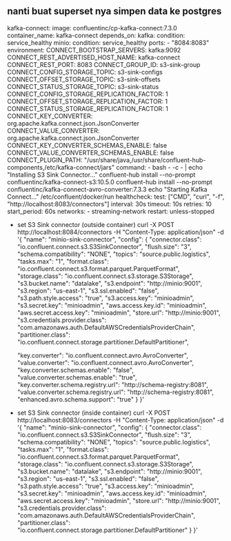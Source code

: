 
## nanti buat superset nya simpen data ke postgres







































kafka-connect:
    image: confluentinc/cp-kafka-connect:7.3.0
    container_name: kafka-connect
    depends_on:
      kafka:
        condition: service_healthy
      minio:
        condition: service_healthy
    ports:
      - "8084:8083"
    environment:
      CONNECT_BOOTSTRAP_SERVERS: kafka:9092
      CONNECT_REST_ADVERTISED_HOST_NAME: kafka-connect
      CONNECT_REST_PORT: 8083
      CONNECT_GROUP_ID: s3-sink-group
      CONNECT_CONFIG_STORAGE_TOPIC: s3-sink-configs
      CONNECT_OFFSET_STORAGE_TOPIC: s3-sink-offsets
      CONNECT_STATUS_STORAGE_TOPIC: s3-sink-status
      CONNECT_CONFIG_STORAGE_REPLICATION_FACTOR: 1
      CONNECT_OFFSET_STORAGE_REPLICATION_FACTOR: 1
      CONNECT_STATUS_STORAGE_REPLICATION_FACTOR: 1
      CONNECT_KEY_CONVERTER: org.apache.kafka.connect.json.JsonConverter
      CONNECT_VALUE_CONVERTER: org.apache.kafka.connect.json.JsonConverter
      CONNECT_KEY_CONVERTER_SCHEMAS_ENABLE: false
      CONNECT_VALUE_CONVERTER_SCHEMAS_ENABLE: false
      CONNECT_PLUGIN_PATH: "/usr/share/java,/usr/share/confluent-hub-components,/etc/kafka-connect/jars"
    command:
      - bash
      - -c
      - |
        echo "Installing S3 Sink Connector..."
        confluent-hub install --no-prompt confluentinc/kafka-connect-s3:10.5.0
        confluent-hub install --no-prompt confluentinc/kafka-connect-avro-converter:7.3.3
        echo "Starting Kafka Connect..."
        /etc/confluent/docker/run
    healthcheck:
      test: ["CMD", "curl", "-f", "http://localhost:8083/connectors"]
      interval: 30s
      timeout: 10s
      retries: 10
      start_period: 60s
    networks:
      - streaming-network
    restart: unless-stopped


* set S3 Sink connector (outside container)
curl -X POST http://localhost:8084/connectors -H "Content-Type: application/json" -d '{
  "name": "minio-sink-connector",
  "config": {
    "connector.class": "io.confluent.connect.s3.S3SinkConnector",
    "flush.size": "3",
    "schema.compatibility": "NONE",
    "topics": "source.public.logistics",
    "tasks.max": "1",
    "format.class": "io.confluent.connect.s3.format.parquet.ParquetFormat",
    "storage.class": "io.confluent.connect.s3.storage.S3Storage",
    "s3.bucket.name": "datalake",
    "s3.endpoint": "http://minio:9001",
    "s3.region": "us-east-1",
    "s3.ssl.enabled": "false",
    "s3.path.style.access": "true",
    "s3.access.key": "minioadmin",
    "s3.secret.key": "minioadmin",
    "aws.access.key.id": "minioadmin",
    "aws.secret.access.key": "minioadmin",
    "store.url": "http://minio:9001",
    "s3.credentials.provider.class": "com.amazonaws.auth.DefaultAWSCredentialsProviderChain",
    "partitioner.class": "io.confluent.connect.storage.partitioner.DefaultPartitioner",

    "key.converter": "io.confluent.connect.avro.AvroConverter",
    "value.converter": "io.confluent.connect.avro.AvroConverter",
    "key.converter.schemas.enable": "false",
    "value.converter.schemas.enable": "true",
    "key.converter.schema.registry.url": "http://schema-registry:8081",
    "value.converter.schema.registry.url": "http://schema-registry:8081",
    "enhanced.avro.schema.support": "true"
  }
}'


* set S3 Sink connector (inside container)
curl -X POST http://localhost:8083/connectors -H "Content-Type: application/json" -d '{
  "name": "minio-sink-connector",
  "config": {
    "connector.class": "io.confluent.connect.s3.S3SinkConnector",
    "flush.size": "3",
    "schema.compatibility": "NONE",
    "topics": "source.public.logistics",
    "tasks.max": "1",
    "format.class": "io.confluent.connect.s3.format.parquet.ParquetFormat",
    "storage.class": "io.confluent.connect.s3.storage.S3Storage",
    "s3.bucket.name": "datalake",
    "s3.endpoint": "http://minio:9001",
    "s3.region": "us-east-1",
    "s3.ssl.enabled": "false",
    "s3.path.style.access": "true",
    "s3.access.key": "minioadmin",
    "s3.secret.key": "minioadmin",
    "aws.access.key.id": "minioadmin",
    "aws.secret.access.key": "minioadmin",
    "store.url": "http://minio:9001",
    "s3.credentials.provider.class": "com.amazonaws.auth.DefaultAWSCredentialsProviderChain",
    "partitioner.class": "io.confluent.connect.storage.partitioner.DefaultPartitioner"
  }
}'





